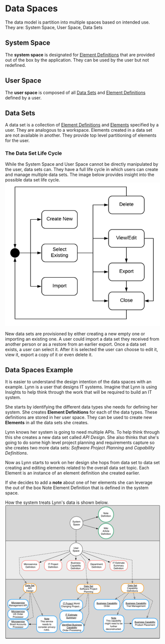 # Data Spaces
The data model is partition into multiple spaces based on intended use. They are: System Space, User Space, Data Sets

## System Space
The __system space__ is designated for [Element Definitions](./elements_overview.md#element-definition) that are provided
out of the box by the application. They can be used by the user but not redefined.

## User Space
The __user space__ is composed of all [Data Sets](./elements_overview.md#data-sets) and [Element Definitions](./overview.md#element-definition) defined by a user.

## Data Sets
A data set is a collection of [Element Definitions](./elements_overview.md#element-definition) and [Elements](./elements_overview.md#the-humble-element) specified by a user. They are analogous to a workspace. 
Elements created in a data set are not available in another. They provide top level partitioning of elements for the user.

### The Data Set Life Cycle
While the System Space and User Space cannot be directly manipulated by the user,
data sets can. They have a full life cycle in which users can create and manage
multiple data sets. The image below provides insight into the possible data set
life cycle.
![Data Set Life Cycle](./../images/data_model/data_set_lifecycle.png)

New data sets are provisioned by either creating a new empty one or importing an
existing one. A user could import a data set they received from another person
or as a restore from an earlier export. Once a data set exists, a user can select it.
After it is selected the user can choose to edit it, view it, export a copy of it or 
even delete it. 

## Data Spaces Example
It is easier to understand the design intention of the data spaces with an example. 
Lynn is a user that designs IT systems. Imagine that Lynn is using Insights to 
help think through the work that will be required to build an IT system.

She starts by identifying the different data types she needs for defining her system.
She creates __Element Definitions__ for each of the data types. These definitions 
are stored in her user space. They can be used to create new __Elements__ in all 
the data sets she creates.

Lynn knows her system is going to need multiple APIs. To help think through this 
she creates a new data set called _API Design_. She also thinks that she's going
to do some high level project planning and requirements capture so she creates 
two more data sets: _Software Project Planning_ and _Capability Definitions_.

Now as Lynn starts to work on her design she hops from data set to data set 
creating and editing elements related to the overall data set topic. Each 
Element is an instance of an element definition she created earlier.

If she decides to add a __note__ about one of her elements she can leverage 
the out of the box Note Element Definition that is defined in the system space.

How the system treats Lynn's data is shown below.
![Data Spaces Example](./../images/data_model/data_spaces_example.png)
